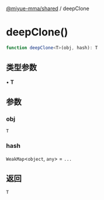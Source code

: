 [@miyue-mma/shared](../index.md) / deepClone

# deepClone()

```ts
function deepClone<T>(obj, hash): T
```

## 类型参数

• **T**

## 参数

### obj

`T`

### hash

`WeakMap`\<`object`, `any`\> = `...`

## 返回

`T`
